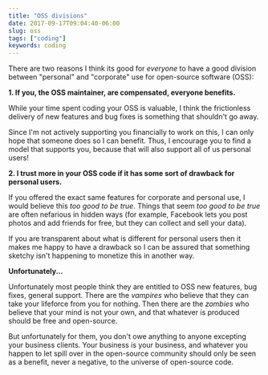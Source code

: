 ```yaml
---
title: "OSS divisions"
date: 2017-09-17T09:04:40-06:00
slug: oss
tags: ["coding"]
keywords: coding
---
```


There are two reasons I think its good for *everyone* to have a good division between "personal" and "corporate" use for open-source software (OSS):

**1. If you, the OSS maintainer, are compensated, everyone benefits.**

While your time spent coding your OSS is valuable, I think the frictionless delivery of new features and bug fixes is something that shouldn't go away. 

Since I'm not actively supporting you financially to work on this, I can only hope that someone does so I can benefit. Thus, I encourage you to find a model that supports you, because that will also support all of us personal users! 


**2. I trust more in your OSS code if it has some sort of drawback for personal users.**

If you offered the exact same features for corporate and personal use, I would believe this *too good to be true*. Things that seem *too good to be true* are often nefarious in hidden ways (for example, Facebook lets you post photos and add friends for free, but they can collect and sell your data). 

If you are transparent about what is different for personal users then it makes me happy to have a drawback so I can be assured that something sketchy isn't happening to monetize this in another way. 

**Unfortunately...**

Unfortunately most people think they are entitled to OSS new features, bug fixes, general support. There are the *vampires* who believe that they can take your lifeforce from you for nothing. Then there are the *zombies* who believe that your mind is not your own, and that whatever is produced should be free and open-source.

But unfortunately for them, you don't owe anything to anyone excepting your business clients. Your business is your business, and whatever you happen to let spill over in the open-source community should only be seen as a benefit, never a negative, to the universe of open-source code. 

